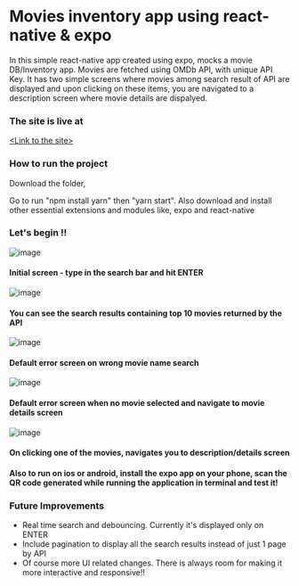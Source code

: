 # Movies inventory app using react-native & expo
In this simple react-native app created using expo, mocks a movie DB/Inventory app. Movies are fetched using OMDb API, with unique API Key. 
It has two simple screens where movies among search result of API are displayed and upon clicking on these items, you are navigated 
to a description screen where movie details are dispalyed.


### The site is live at ### 
[&lt;Link to the site&gt;](https://moviesinventory.netlify.app/)  

### How to run the project ###

Download the folder,

Go to run "npm install yarn" then "yarn start". Also download and install other essential extensions and modules like, expo and react-native

### Let's begin !! ###
                        
![image](https://user-images.githubusercontent.com/97677773/151613289-858e077b-6ccb-4c39-b938-de26be546803.png)

#### Initial screen - type in the search bar and hit ENTER ####


![image](https://user-images.githubusercontent.com/97677773/151613352-7716b615-8155-436c-8947-1eb37f20a24a.png)

####  You can see the search results containing top 10 movies returned by the API ####

![image](https://user-images.githubusercontent.com/97677773/151250553-51cf0a6a-f301-4004-94bc-499d99ad7a2b.png)

#### Default error screen on wrong movie name search ####

![image](https://user-images.githubusercontent.com/97677773/151613460-c34af964-62ad-456d-8c7c-1dd4bde51c37.png)

#### Default error screen when no movie selected and navigate to movie details screen ####

![image](https://user-images.githubusercontent.com/97677773/151613565-1b744b9f-81d1-4ebc-8648-8925a96b7e77.png)

#### On clicking one of the movies, navigates you to description/details screen ####

#### Also to run on ios or android, install the expo app on your phone, scan the QR code generated while running the application in terminal and test it!

### Future Improvements ###


* Real time search and debouncing. Currently it's displayed only on ENTER
* Include pagination to display all the search results instead of just 1 page by API
* Of course more UI related changes. There is always room for making it more interactive and responsive!!



